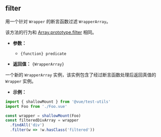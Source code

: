 ## filter

用一个针对 `Wrapper` 的断言函数过滤 `WrapperArray`。

该方法的行为和 [Array.prototype.filter](https://developer.mozilla.org-CN/docs/Web/JavaScript/Reference/Global_Objects/Array/filter) 相同。

- **参数：**

  - `{function} predicate`

- **返回值：** `{WrapperArray}`

一个新的 `WrapperArray` 实例，该实例包含了经过断言函数处理后返回真值的 `Wrapper` 实例。

- **示例：**

```js
import { shallowMount } from '@vue/test-utils'
import Foo from './Foo.vue'

const wrapper = shallowMount(Foo)
const filteredDivArray = wrapper
  .findAll('div')
  .filter(w => !w.hasClass('filtered'))
```
